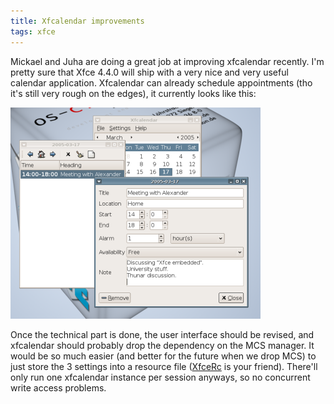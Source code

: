 ```yaml
---
title: Xfcalendar improvements
tags: xfce
---
```


Mickael and Juha are doing a great job at improving xfcalendar recently. I'm pretty sure that Xfce 4.4.0 will ship with a very nice and very useful calendar application. Xfcalendar can already schedule appointments (tho it's still very rough on the edges), it currently looks like this:

<a href="/images/2005/xfcalendar-20050316.png"><img src="/images/2005/xfcalendar-20050316-thumb.png" border="0" /></a>

Once the technical part is done, the user interface should be revised, and xfcalendar should probably drop the dependency on the MCS manager. It would be so much easier (and better for the future when we drop MCS) to just store the 3 settings into a resource file (<a href="http://xfce.org/documentation/api-4.2/libxfce4util/libxfce4util-Resource-Config-File-Support.html">XfceRc</a> is your friend). There'll only run one xfcalendar instance per session anyways, so no concurrent write access problems.

